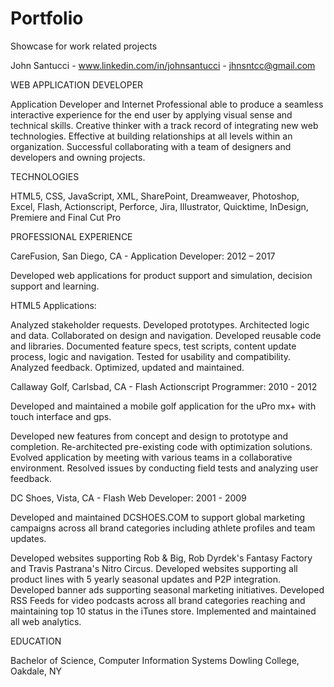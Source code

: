 # Portfolio
Showcase for work related projects

John Santucci - www.linkedin.com/in/johnsantucci - jhnsntcc@gmail.com


WEB APPLICATION DEVELOPER

Application Developer and Internet Professional able to produce a seamless interactive experience for the end user by applying visual sense and technical skills. Creative thinker with a track record of integrating new web technologies. Effective at building relationships at all levels within an organization. Successful collaborating with a team of designers and developers and owning projects.


TECHNOLOGIES

HTML5, CSS, JavaScript, XML, SharePoint, Dreamweaver, Photoshop, Excel, Flash, Actionscript, Perforce, Jira, Illustrator, Quicktime, InDesign, Premiere and Final Cut Pro



PROFESSIONAL EXPERIENCE

CareFusion, San Diego, CA - Application Developer: 2012 – 2017

Developed web applications for product support and simulation, decision support and learning.

HTML5 Applications:

Analyzed stakeholder requests.
Developed prototypes.
Architected logic and data.
Collaborated on design and navigation.
Developed reusable code and libraries.
Documented feature specs, test scripts, content update process, logic and navigation.
Tested for usability and compatibility.
Analyzed feedback.
Optimized, updated and maintained.



Callaway Golf, Carlsbad, CA - Flash Actionscript Programmer: 2010 - 2012

Developed and maintained a mobile golf application for the uPro mx+ with touch interface and gps.

Developed new features from concept and design to prototype and completion.
Re-architected pre-existing code with optimization solutions.
Evolved application by meeting with various teams in a collaborative environment.
Resolved issues by conducting field tests and analyzing user feedback.


DC Shoes, Vista, CA - Flash Web Developer: 2001 - 2009

Developed and maintained DCSHOES.COM to support global marketing campaigns across all brand categories including athlete profiles and team updates.

Developed websites supporting Rob & Big, Rob Dyrdek's Fantasy Factory and Travis Pastrana's Nitro Circus.
Developed websites supporting all product lines with 5 yearly seasonal updates and P2P integration.
Developed banner ads supporting seasonal marketing initiatives.
Developed RSS Feeds for video podcasts across all brand categories reaching and maintaining top 10 status in the iTunes store.
Implemented and maintained all web analytics.


EDUCATION

Bachelor of Science, Computer Information Systems
Dowling College, Oakdale, NY
